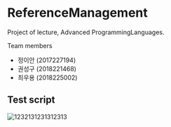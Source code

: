 # ReferenceManagement
Project of lecture, Advanced ProgrammingLanguages.

Team members
- 정이안 (2017227194)
- 권성구 (2018221468)
- 최우용 (2018225002)



## Test script

![1232131231312313](https://user-images.githubusercontent.com/25603727/41162490-fca9df72-6b70-11e8-9372-852eb10a2be9.png)

